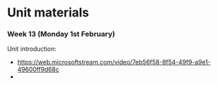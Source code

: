 # Unit materials

### Week 13 (Monday 1st February)

Unit introduction:

* https://web.microsoftstream.com/video/7eb56f58-8f54-49f9-a9e1-49600ff9d68c
* 
